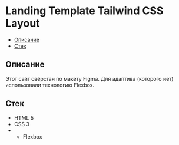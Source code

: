 # Landing Template Tailwind CSS Layout

- [Описание](#Описание)
- [Стек](#Стек)

## Описание

Этот сайт свёрстан по макету Figma. Для адаптива (которого нет) использовали технологию Flexbox.

## Стек

- HTML 5
- CSS 3
- - Flexbox